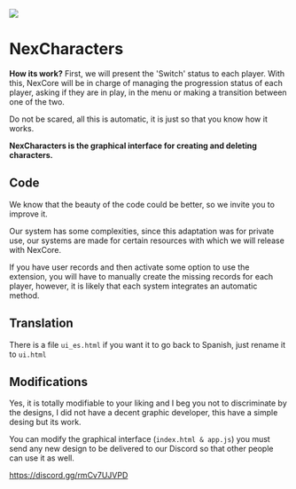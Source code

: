 ![](https://i.imgur.com/g5GDcwk.png)

# NexCharacters

**How its work?**
First, we will present the 'Switch' status to each player. With this, NexCore will be in charge of managing the progression status of each player, asking if they are in play, in the menu or making a transition between one of the two.

Do not be scared, all this is automatic, it is just so that you know  how it works.

**NexCharacters is the graphical interface for creating and deleting characters.**

## Code
We know that the beauty of the code could be better, so we invite you to improve it.

Our system has some complexities, since this adaptation was for private use, our systems are made for certain resources with which we will release with NexCore.

If you have user records and then activate some option to use the extension, you will have to manually create the missing records for each player, however, it is likely that each system integrates an automatic method.

## Translation 
There is a file `ui_es.html` if you want it to go back to Spanish, just rename it to `ui.html`

## Modifications

Yes, it is totally modifiable to your liking and I beg you not to discriminate by the designs, I did not have a decent graphic developer, this have a simple desing but its work.

You can modify the graphical interface (`index.html & app.js`) you must send any new design to be delivered to our Discord so that other people can use it as well.

https://discord.gg/rmCv7UJVPD



